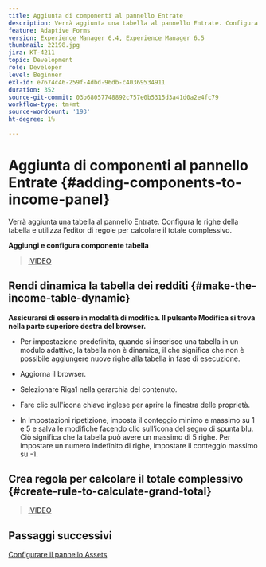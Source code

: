 ```yaml
---
title: Aggiunta di componenti al pannello Entrate
description: Verrà aggiunta una tabella al pannello Entrate. Configura le righe della tabella e utilizza l’editor di regole per calcolare il totale complessivo.
feature: Adaptive Forms
version: Experience Manager 6.4, Experience Manager 6.5
thumbnail: 22198.jpg
jira: KT-4211
topic: Development
role: Developer
level: Beginner
exl-id: e7674c46-259f-4dbd-96db-c40369534911
duration: 352
source-git-commit: 03b68057748892c757e0b5315d3a41d0a2e4fc79
workflow-type: tm+mt
source-wordcount: '193'
ht-degree: 1%

---
```


# Aggiunta di componenti al pannello Entrate {#adding-components-to-income-panel}

Verrà aggiunta una tabella al pannello Entrate. Configura le righe della tabella e utilizza l’editor di regole per calcolare il totale complessivo.

**Aggiungi e configura componente tabella**

>[!VIDEO](https://video.tv.adobe.com/v/22198?quality=12&learn=on)



## Rendi dinamica la tabella dei redditi {#make-the-income-table-dynamic}

**Assicurarsi di essere in modalità di modifica. Il pulsante Modifica si trova nella parte superiore destra del browser.**

* Per impostazione predefinita, quando si inserisce una tabella in un modulo adattivo, la tabella non è dinamica, il che significa che non è possibile aggiungere nuove righe alla tabella in fase di esecuzione.

* Aggiorna il browser.

* Selezionare Riga1 nella gerarchia del contenuto.

* Fare clic sull&#39;icona chiave inglese per aprire la finestra delle proprietà.

* In Impostazioni ripetizione, imposta il conteggio minimo e massimo su 1 e 5 e salva le modifiche facendo clic sull’icona del segno di spunta blu. Ciò significa che la tabella può avere un massimo di 5 righe. Per impostare un numero indefinito di righe, impostare il conteggio massimo su -1.

## Crea regola per calcolare il totale complessivo {#create-rule-to-calculate-grand-total}


>[!VIDEO](https://video.tv.adobe.com/v/22197?quality=12&learn=on)

## Passaggi successivi

[Configurare il pannello Assets](./configuring-assets-panel.md)
